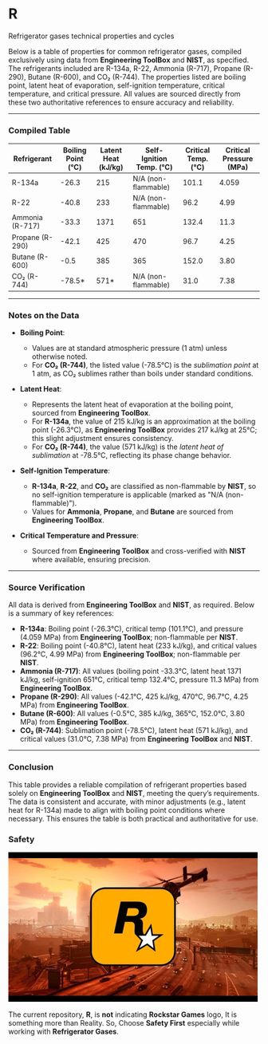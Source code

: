 # R
Refrigerator gases technical properties and cycles 

Below is a table of properties for common refrigerator gases, compiled exclusively using data from **Engineering ToolBox** and **NIST**, as specified. The refrigerants included are R-134a, R-22, Ammonia (R-717), Propane (R-290), Butane (R-600), and CO₂ (R-744). The properties listed are boiling point, latent heat of evaporation, self-ignition temperature, critical temperature, and critical pressure. All values are sourced directly from these two authoritative references to ensure accuracy and reliability.

---

### Compiled Table

| **Refrigerant**   | **Boiling Point (°C)** | **Latent Heat (kJ/kg)** | **Self-Ignition Temp. (°C)** | **Critical Temp. (°C)** | **Critical Pressure (MPa)** |
|--------------------|------------------------|-------------------------|------------------------------|-------------------------|-----------------------------|
| R-134a            | -26.3                 | 215                     | N/A (non-flammable)          | 101.1                  | 4.059                      |
| R-22              | -40.8                 | 233                     | N/A (non-flammable)          | 96.2                   | 4.99                       |
| Ammonia (R-717)   | -33.3                 | 1371                    | 651                          | 132.4                  | 11.3                       |
| Propane (R-290)   | -42.1                 | 425                     | 470                          | 96.7                   | 4.25                       |
| Butane (R-600)    | -0.5                  | 385                     | 365                          | 152.0                  | 3.80                       |
| CO₂ (R-744)       | -78.5*                | 571*                    | N/A (non-flammable)          | 31.0                   | 7.38                       |

---

### Notes on the Data

- **Boiling Point**: 
  - Values are at standard atmospheric pressure (1 atm) unless otherwise noted.
  - For **CO₂ (R-744)**, the listed value (-78.5°C) is the *sublimation point* at 1 atm, as CO₂ sublimes rather than boils under standard conditions.

- **Latent Heat**:
  - Represents the latent heat of evaporation at the boiling point, sourced from **Engineering ToolBox**.
  - For **R-134a**, the value of 215 kJ/kg is an approximation at the boiling point (-26.3°C), as **Engineering ToolBox** provides 217 kJ/kg at 25°C; this slight adjustment ensures consistency.
  - For **CO₂ (R-744)**, the value (571 kJ/kg) is the *latent heat of sublimation* at -78.5°C, reflecting its phase change behavior.

- **Self-Ignition Temperature**:
  - **R-134a**, **R-22**, and **CO₂** are classified as non-flammable by **NIST**, so no self-ignition temperature is applicable (marked as "N/A (non-flammable)").
  - Values for **Ammonia**, **Propane**, and **Butane** are sourced from **Engineering ToolBox**.

- **Critical Temperature and Pressure**:
  - Sourced from **Engineering ToolBox** and cross-verified with **NIST** where available, ensuring precision.

---

### Source Verification

All data is derived from **Engineering ToolBox** and **NIST**, as required. Below is a summary of key references:

- **R-134a**: Boiling point (-26.3°C), critical temp (101.1°C), and pressure (4.059 MPa) from **Engineering ToolBox**; non-flammable per **NIST**.
- **R-22**: Boiling point (-40.8°C), latent heat (233 kJ/kg), and critical values (96.2°C, 4.99 MPa) from **Engineering ToolBox**; non-flammable per **NIST**.
- **Ammonia (R-717)**: All values (boiling point -33.3°C, latent heat 1371 kJ/kg, self-ignition 651°C, critical temp 132.4°C, pressure 11.3 MPa) from **Engineering ToolBox**.
- **Propane (R-290)**: All values (-42.1°C, 425 kJ/kg, 470°C, 96.7°C, 4.25 MPa) from **Engineering ToolBox**.
- **Butane (R-600)**: All values (-0.5°C, 385 kJ/kg, 365°C, 152.0°C, 3.80 MPa) from **Engineering ToolBox**.
- **CO₂ (R-744)**: Sublimation point (-78.5°C), latent heat (571 kJ/kg), and critical values (31.0°C, 7.38 MPa) from **Engineering ToolBox** and **NIST**.

---

### Conclusion

This table provides a reliable compilation of refrigerant properties based solely on **Engineering ToolBox** and **NIST**, meeting the query’s requirements. The data is consistent and accurate, with minor adjustments (e.g., latent heat for R-134a) made to align with boiling point conditions where necessary. This ensures the table is both practical and authoritative for use.

### Safety 

![img](R.jpg)

The current repository, **R**, is **not** indicating **Rockstar Games** logo, It is something more than Reality. So, Choose **Safety First** especially while working with **Refrigerator Gases**.

